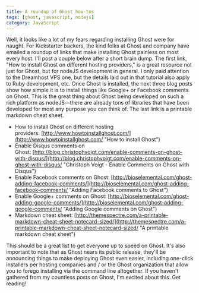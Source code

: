 ```yaml
---
title: A roundup of Ghost how-tos
tags: [ghost, javascript, nodejs]
category: JavaScript
---
```


Well, it looks like a lot of my fears regarding installing Ghost were for naught. For Kickstarter backers, the kind folks at Ghost and company have emailed a roundup of links that make installing Ghost painless on most every host. I'll post a couple below after a short brain dump. The first link, "How to install Ghost on different hosting providers," is a great resource not just for Ghost, but for nodeJS development in general. I only paid attention to the Dreamhost VPS one, but the details laid out in that tutorial also apply to Ruby development, etc. Once Ghost is installed, the next three blog posts show how simple it is to install things like Google+ or Facebook comments on Ghost. This is the great thing about Ghost being developed on such a rich platform as nodeJS—there are already tons of libraries that have been developed for most any purpose you can think of. The last link is a printable markdown cheat sheet.

- How to install Ghost on different hosting providers: [http://www.howtoinstallghost.com/](http://www.howtoinstallghost.com/ "How to install Ghost")
- Enable Disqus comments on Ghost: [http://blog.christophvoigt.com/enable-comments-on-ghost-with-disqus/](http://blog.christophvoigt.com/enable-comments-on-ghost-with-disqus/ "Christoph Voigt - Enable Comments on Ghost with Disqus")
- Enable Facebook comments on Ghost: [http://bioselemental.com/ghost-adding-facebook-comments/](http://bioselemental.com/ghost-adding-facebook-comments/ "Adding Facebook comments to Ghost")
- Enable Google+ comments on Ghost: [http://bioselemental.com/ghost-adding-google-comments/](http://bioselemental.com/ghost-adding-google-comments/ "Adding Google comments on Ghost")
- Markdown cheat sheet: [http://themespectre.com/a-printable-markdown-cheat-sheet-notecard-sized/](http://themespectre.com/a-printable-markdown-cheat-sheet-notecard-sized/ "A printable markdown cheat sheet")

This should be a great list to get everyone up to speed on Ghost. It's also important to note that as Ghost nears its public release, they'll be announcing things to make deploying Ghost even easier, including one-click installers per hosting companies and / or the Ghost organization that allow you to forego installing via the command line altogether. If you haven't gathered from my countless posts on Ghost, I'm excited about this. Get reading!        
